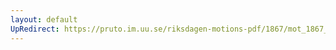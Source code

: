 ```yaml
---
layout: default
UpRedirect: https://pruto.im.uu.se/riksdagen-motions-pdf/1867/mot_1867__ak__82/mot_1867__ak__82-001.pdf
---
```

